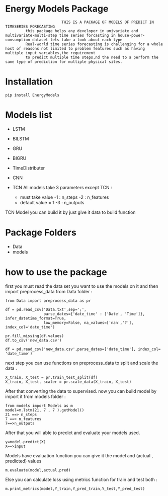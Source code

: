 # Energy Models Package

                             THIS IS A PACKAGE OF MODELS OF PREDICT IN TIMESERIES FORECASTING                
             this package helps any developer in univariate and multivariate-multi-step time series forcasting in house-power-consumption dataset lets take a look about each type 
             Real-world time series forecasting is challenging for a whole host of reasons not limited to problem features such as having multiple input variables,the requirement 
             to predict multiple time steps,nd the need to a perform the same type of prediction for multiple physical sites.

# Installation

````
pip install EnergyModels
````

# Models list
  
  * LSTM 
  * BILSTM
  * GRU
  * BIGRU
  * TimeDistributer
  * CNN
  * TCN
  All models take 3 parameters except TCN :
    
    * must take value 
      -1 : n_steps
      -2 : n_features 
    * default value = 1 
      -3 : n_outputs  
      
  TCN Model you can build it by just give it data to build function
      
  
# Package Folders 
 
 * Data
 * models
 
# how to use the package

 first you must read the data set you want to use the models on it 
 and then import preprocess_data from Data folder :
 
 ````
 from Data import preprocess_data as pr
 
 df = pd.read_csv('Data.txt',sep=';', 
                  parse_dates={'date_time' : ['Date', 'Time']}, infer_datetime_format=True, 
                  low_memory=False, na_values=['nan','?'], index_col='date_time')

 pr.fill_missing(df.values)
 df.to_csv('new_data.csv')
 
 df = pd.read_csv('new_data.csv',parse_dates=['date_time'], index_col= 'date_time')
 ````
 
 next step you can use functions on preprocess_data to split and scale the data . 
 
   ````
   X_train, X_test = pr.train_test_split(df)
   X_train, X_test, scaler = pr.scale_data(X_train, X_test)
   ```` 
   
 After that converting the data to supervised.
 now you can build model by import it from models folder :
 
  ````
  from models import Models as m
  model=m.lstm(21, 7 , 7 ).getModel()
  21 ==> n_steps
  7 ==> n_features
  7==>n_outputs
  ````
  
 After that you will able to predict and evaluate your models used. 
 
  ````
  y=model.predict(X)
  X==>input
  ````
 
 Models have evaluation function you can give it  the model and (actual , predicted) values 
 
  ````
  m.evaluate(model,actual,pred)
  ````
   
 Else you can calculate loss using metrics function for train and test both :
 
  ````
  m.print_metrics(model,Y_train,Y_pred_train,Y_test,Y_pred_test)
  ```` 